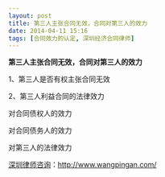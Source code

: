 ```yaml
---
layout: post
title: 第三人主张合同无效，合同对第三人的效力
date: 2014-04-11 15:16
tags: [合同效力的认定, 深圳经济合同律师]
---
```

<strong>第三人主张合同无效，合同对第三人的效力</strong>

1、第三人是否有权主张合同无效

2、第三人利益合同的法律效力

对合同债权人的效力

对合同债务人的效力

对第三人的法律效力

<a href="http://www.wangpingan.com/">深圳律师咨询</a>：<a href="http://www.wangpingan.com/">http://www.wangpingan.com/</a>

